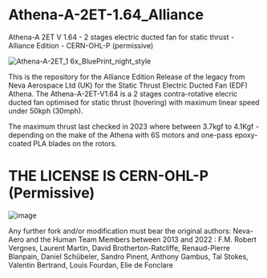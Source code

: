 # Athena-A-2ET-1.64_Alliance
Athena-A 2ET V 1.64 - 2 stages electric ducted fan for static thrust - Alliance Edition - CERN-OHL-P (permissive)

![Athena-A-2ET_1 6x_BluePrint_night_style](https://github.com/Alliance-Open-Thrust/Athena-A-2ET-1.64_Alliance/assets/24481026/82b73361-a380-490d-9527-6b23617052e6)

This is the repository for the Alliance Edition Release of the legacy from Neva Aerospace Ltd (UK) for the Static Thrust Electric Ducted Fan (EDF) Athena.
The Athena-A-2ET-V1.64 is a 2 stages contra-rotative elecric ducted fan optimised for static thrust (hovering) with maximum linear speed under 50kph (30mph).

The maximum thrust last checked in 2023 where between 3.7kgf to 4.1Kgf - depending on the make of the Athena with 6S motors and one-pass epoxy-coated PLA blades on the rotors.


# THE LICENSE IS CERN-OHL-P (Permissive)
![image](https://github.com/Alliance-Open-Thrust/Athena-A-2ET-1.64_Alliance/assets/24481026/a52f917a-47ed-49f7-9073-155290a58159)

Any further fork and/or modification must bear the original authors: Neva-Aero and the Human Team Members between 2013 and 2022 : F.M. Robert Vergnes, Laurent Martin, David Brotherton-Ratcliffe, Renaud-Pierre Blanpain, Daniel Schübeler, Sandro Pinent, Anthony Gambus, Tal Stokes, Valentin Bertrand, Louis Fourdan, Elie de Fonclare 


